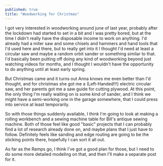 ```yaml
---
published: true
title: "Woodworking for Christmas"
---
```

I got very interested in woodworking around june of last year, probably after the lockdown had started to set in a bit and I was pretty bored, but at the time I didn't really have the disposable income to work on anything. I'd already had a miter saw and some chisels and hammers and hand tools that I'd used here and there, but to really get into it I thought I'd need at least a circular saw and maybe a random orbit sander or something similar to that. I'd basically been putting off doing any kind of woodworking beyond just watching videos for months, and I thought I wouldn't have the opportunity to do anything until at least early spring.

But Christmas came and it turns out Anna knows me even better than I'd thought, and for christmas she got me a (Left-Handed!!!) electric circular saw, and her parents got me a saw guide for cutting plywood. At this point, the only thing I'm really waiting on is some kind of sander, and I think we might have a semi-working one in the garage somewhere, that I could press into service at least temporarily.

So with those things suddenly available, I think I'm going to look at making a rolling workbench and a sewing machine table for Bill's antique sewing machine. Both of those feel like good "basic" projects that I can probably find a lot of research already done on, and maybe plans that I just have to follow. Definitely feels like sanding and edge routing are going to be the sticking points there, hopefully I can sort it all out.

As far as the Ramps go, I think I've got a good plan for those, but I need to do some more detailed modeling on that, and then I'll make a separate post for it.
